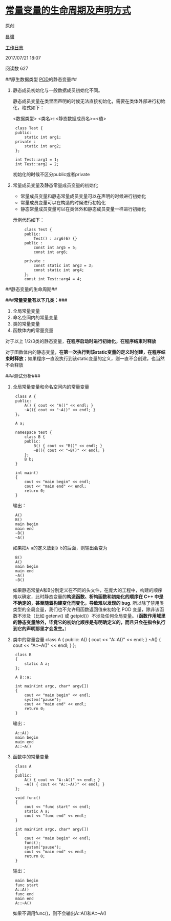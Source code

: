 # [常量变量的生命周期及声明方式](https://my.oschina.net/wygan/blog/1477330)

原创

[晷骥](https://my.oschina.net/wygan)

[工作日志](https://my.oschina.net/wygan?tab=newest&catalogId=946860)

2017/07/21 18:07

阅读数 627

\##原生数据类型 [POD](https://my.oschina.net/wygan/blog/blank)的静态变量##

1. 静态成员初始化与一般数据成员初始化不同。

   静态成员变量在类里面声明的时候无法直接初始化，需要在类体外部进行初始化，格式如下：

   <数据类型> <类名>::<静态数据成员名>=<值>

   ```
    class Test {
    public:
        static int arg1;
    private :
        static int arg2;
    };
   
    int Test::arg1 = 1;
    int Test::arg2 = 2;
   ```

   初始化的时候不区分public或者private

2. 常量成员变量及静态常量成员变量的初始化

   - 常量成员变量和静态常量成员变量可以在声明的时候进行初始化
   - 常量成员变量可以在构造的时候进行初始化
   - 静态常量成员变量可以在类体外和静态成员变量一样进行初始化

   示例代码如下：

   ```
        class Test {
        public:
            Test() : arg6(6) {}
        public :
            const int arg5 = 5;
            const int arg6;
   
        private :
            const static int arg3 = 3;
            const static int arg4;
        };
        const int Test::arg4 = 4;
   ```

\##静态变量的生命周期##

\###**常量变量有以下几类：**###

1. 全局常量变量
2. 命名空间内的常量变量
3. 类的常量变量
4. 函数体内的常量变量

对于以上 1/2/3类的静态变量，**在程序启动时进行初始化，在程序结束时释放**

对于函数体内的静态变量，**在第一次执行到该static变量的定义时创建，在程序结束时释放**；如果程序一直没执行到该static变量的定义，则一直不会创建，也当然不会释放

\###测试分析###

1. 全局常量变量和命名空间内的常量变量

   ```
    class A {
    public:
        A() { cout << "A()" << endl; }
        ~A(){ cout << "~A()" << endl; }
    };
   
    A a;
   
    namespace test {
        class B {
        public:
            B() { cout << "B()" << endl; }
            ~B(){ cout << "~B()" << endl; }
        };
        B b;
    }
   
    int main()
    {
        cout << "main begin" << endl;
        cout << "main end" << endl;
        return 0;
    }
   ```

   输出：

   ```
    A()
    B()
    main begin
    main end
    ~B()
    ~A()
   ```

   如果把`A a`的定义放到`B b`的后面，则输出会变为

   ```
    B()
    A()
    main begin
    main end
    ~A()
    ~B()
   ```

   如果静态常量A和B分别定义在不同的头文件，在庞大的工程中，构建的顺序难以确定，此时静态变量的**构造函数、析构函数和初始化的顺序在 C++ 中是不确定的，甚至随着构建变化而变化，导致难以发现的 bug**. 所以除了禁用类类型的全局变量，我们也不允许用函数返回值来初始化 POD 变量，除非该函数不涉及（比如 getenv() 或 getpid()）不涉及任何全局变量。（**函数作用域里的静态变量除外，毕竟它的初始化顺序是有明确定义的，而且只会在指令执行到它的声明那里才会发生。**）

2. 类中的常量变量 class A { public: A() { cout << "A::A()" << endl; } ~A() { cout << "A::~A()" << endl; } };

   ```
    class B
    {
        static A a;
    };
   
    A B::a;
   
    int main(int argc, char* argv[])
    {
        cout << "main begin" << endl;
        system("pause");
        cout << "main end" << endl;
        return 0;
    }
   ```

   输出：

   ```
    A::A()
    main begin
    main end
    A::~A()
   ```

3. 函数中的常量变量

   ```
    class A
    {
    public:
        A() { cout << "A::A()" << endl; }
        ~A() { cout << "A::~A()" << endl; }
    };
   
    void func()
    {
        cout << "func start" << endl;
        static A a;
        cout << "func end" << endl;
    }
   
    int main(int argc, char* argv[])
    {
        cout << "main begin" << endl;
        func();
        system("pause");
        cout << "main end" << endl;
        return 0;
    }
   ```

   输出：

   ```
    main begin
    func start
    A::A()
    func end
    main end
    A::~A()
   ```

   如果不调用func()，则不会输出A::A()和A::~A()